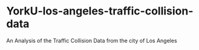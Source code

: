 # YorkU-los-angeles-traffic-collision-data
An Analysis of the Traffic Collision Data from the city of Los Angeles
